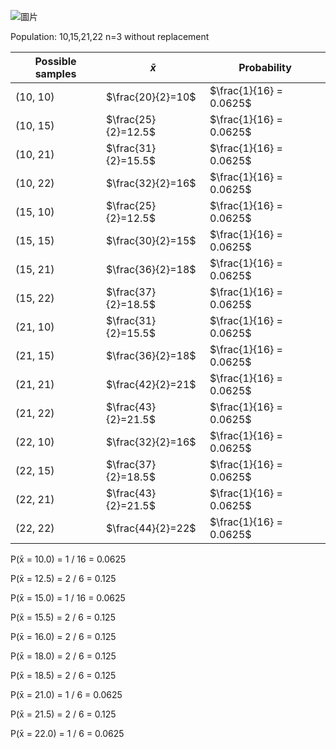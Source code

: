 ![圖片](https://github.com/user-attachments/assets/86041fe6-17b0-4378-a36e-f6588483ef7e)


Population: 10,15,21,22
n=3 without replacement

 | Possible samples |      $\bar{x}$      |       Probability        | 
 | ---------------- | ------------------- | ------------------------ |
 | (10, 10)         | $\frac{20}{2}=10$   | $\frac{1}{16} = 0.0625$  | 
 | (10, 15)         | $\frac{25}{2}=12.5$ | $\frac{1}{16} = 0.0625$  | 
 | (10, 21)         | $\frac{31}{2}=15.5$ | $\frac{1}{16} = 0.0625$  | 
 | (10, 22)         | $\frac{32}{2}=16$   | $\frac{1}{16} = 0.0625$  | 
 | (15, 10)         | $\frac{25}{2}=12.5$ | $\frac{1}{16} = 0.0625$  | 
 | (15, 15)         | $\frac{30}{2}=15$   | $\frac{1}{16} = 0.0625$  | 
 | (15, 21)         | $\frac{36}{2}=18$   | $\frac{1}{16} = 0.0625$  | 
 | (15, 22)         | $\frac{37}{2}=18.5$ | $\frac{1}{16} = 0.0625$  | 
 | (21, 10)         | $\frac{31}{2}=15.5$ | $\frac{1}{16} = 0.0625$  | 
 | (21, 15)         | $\frac{36}{2}=18$   | $\frac{1}{16} = 0.0625$  | 
 | (21, 21)         | $\frac{42}{2}=21$   | $\frac{1}{16} = 0.0625$  | 
 | (21, 22)         | $\frac{43}{2}=21.5$ | $\frac{1}{16} = 0.0625$  | 
 | (22, 10)         | $\frac{32}{2}=16$   | $\frac{1}{16} = 0.0625$  | 
 | (22, 15)         | $\frac{37}{2}=18.5$ | $\frac{1}{16} = 0.0625$  | 
 | (22, 21)         | $\frac{43}{2}=21.5$ | $\frac{1}{16} = 0.0625$  | 
 | (22, 22)         | $\frac{44}{2}=22$   | $\frac{1}{16} = 0.0625$  | 

P(x̄ = 10.0) = 1 / 16 = 0.0625

P(x̄ = 12.5) = 2 / 6 = 0.125

P(x̄ = 15.0) = 1 / 16 = 0.0625

P(x̄ = 15.5) = 2 / 6 = 0.125

P(x̄ = 16.0) = 2 / 6 = 0.125

P(x̄ = 18.0) = 2 / 6 = 0.125

P(x̄ = 18.5) = 2 / 6 = 0.125

P(x̄ = 21.0) = 1 / 6 = 0.0625

P(x̄ = 21.5) = 2 / 6 = 0.125

P(x̄ = 22.0) = 1 / 6 = 0.0625
